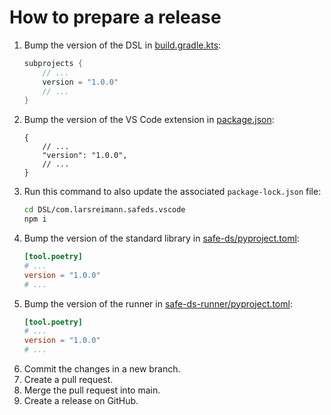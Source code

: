 # How to prepare a release

1. Bump the version of the DSL in [build.gradle.kts][main-build-gradle]:
    ```kts
    subprojects {
        // ...
        version = "1.0.0"
        // ...
    }
    ```
1. Bump the version of the VS Code extension in [package.json][vscode-package-json]:
    ```json5
    {
        // ...
        "version": "1.0.0",
        // ...
    }
    ```
1. Run this command to also update the associated `package-lock.json` file:
    ```sh
    cd DSL/com.larsreimann.safeds.vscode
    npm i
    ```
1. Bump the version of the standard library in [safe-ds/pyproject.toml][stdlib-pyproject-toml]:
    ```toml
    [tool.poetry]
    # ...
    version = "1.0.0"
    # ...
    ```
1. Bump the version of the runner in [safe-ds-runner/pyproject.toml][runner-pyproject-toml]:
    ```toml
    [tool.poetry]
    # ...
    version = "1.0.0"
    # ...
    ```
1. Commit the changes in a new branch.
1. Create a pull request.
1. Merge the pull request into main.
1. Create a release on GitHub.

[main-build-gradle]: https://github.com/lars-reimann/Safe-DS/blob/main/DSL/build.gradle.kts

[vscode-package-json]: https://github.com/lars-reimann/Safe-DS/blob/main/DSL/DSL/com.larsreimann.safeds.vscode/package.json

[stdlib-pyproject-toml]: https://github.com/lars-reimann/Safe-DS/blob/main/DSL/Runtime/safe-ds/pyproject.toml

[runner-pyproject-toml]: https://github.com/lars-reimann/Safe-DS/blob/main/DSL/Runtime/safe-ds-runner/pyproject.toml

